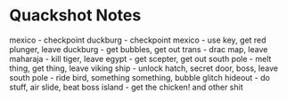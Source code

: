 Quackshot Notes
===============

mexico - checkpoint
duckburg - checkpoint
mexico - use key, get red plunger, leave
duckburg - get bubbles, get out
trans - drac map, leave
maharaja - kill tiger, leave
egypt - get scepter, get out
south pole - melt thing, get thing, leave
viking ship - unlock hatch, secret door, boss, leave
south pole - ride bird, something something, bubble glitch
hideout - do stuff, air slide, beat boss
island - get the chicken!  and other shit


